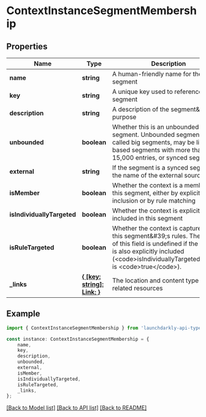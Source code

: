 # ContextInstanceSegmentMembership


## Properties

Name | Type | Description | Notes
------------ | ------------- | ------------- | -------------
**name** | **string** | A human-friendly name for the segment | [default to undefined]
**key** | **string** | A unique key used to reference the segment | [default to undefined]
**description** | **string** | A description of the segment\&#39;s purpose | [default to undefined]
**unbounded** | **boolean** | Whether this is an unbounded segment. Unbounded segments, also called big segments, may be list-based segments with more than 15,000 entries, or synced segments. | [default to undefined]
**external** | **string** | If the segment is a synced segment, the name of the external source | [default to undefined]
**isMember** | **boolean** | Whether the context is a member of this segment, either by explicit inclusion or by rule matching | [default to undefined]
**isIndividuallyTargeted** | **boolean** | Whether the context is explicitly included in this segment | [default to undefined]
**isRuleTargeted** | **boolean** | Whether the context is captured by this segment\&#39;s rules. The value of this field is undefined if the context is also explicitly included (&lt;code&gt;isIndividuallyTargeted&lt;/code&gt; is &lt;code&gt;true&lt;/code&gt;). | [default to undefined]
**_links** | [**{ [key: string]: Link; }**](Link.md) | The location and content type of related resources | [default to undefined]

## Example

```typescript
import { ContextInstanceSegmentMembership } from 'launchdarkly-api-typescript';

const instance: ContextInstanceSegmentMembership = {
    name,
    key,
    description,
    unbounded,
    external,
    isMember,
    isIndividuallyTargeted,
    isRuleTargeted,
    _links,
};
```

[[Back to Model list]](../README.md#documentation-for-models) [[Back to API list]](../README.md#documentation-for-api-endpoints) [[Back to README]](../README.md)
